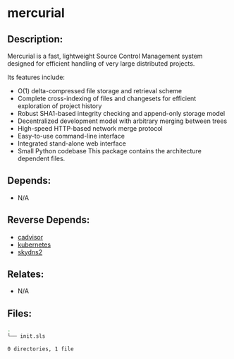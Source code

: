 # mercurial

## Description:

Mercurial is a fast, lightweight Source Control Management system designed for efficient handling of very large distributed projects.

Its features include:
* O(1) delta-compressed file storage and retrieval scheme
* Complete cross-indexing of files and changesets for efficient exploration
  of project history
* Robust SHA1-based integrity checking and append-only storage model
* Decentralized development model with arbitrary merging between trees
* High-speed HTTP-based network merge protocol
* Easy-to-use command-line interface
* Integrated stand-alone web interface
* Small Python codebase
This package contains the architecture dependent files.

## Depends:

  -  N/A

## Reverse Depends:

  -  [cadvisor](/salt/cadvisor)
  -  [kubernetes](/salt/kubernetes)
  -  [skydns2](/salt/skydns2)

## Relates:

  -  N/A

## Files:

```bash
.
└── init.sls

0 directories, 1 file
```
